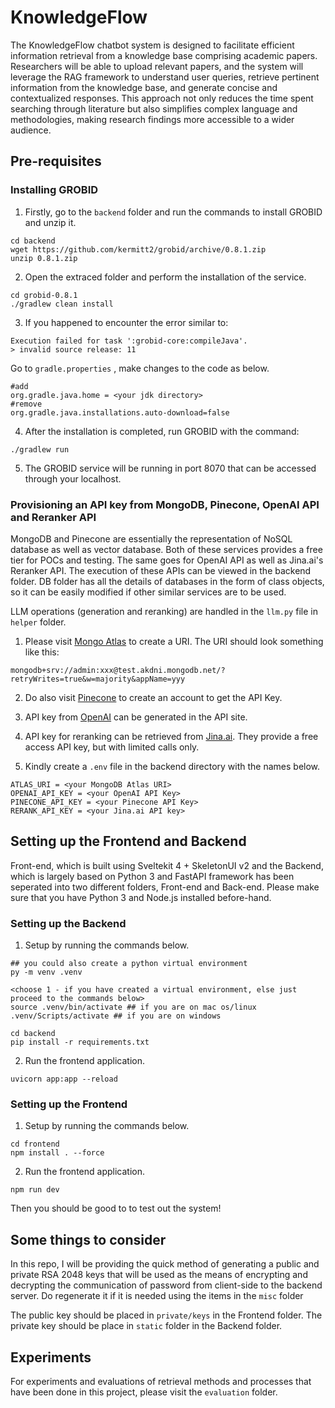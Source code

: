 # KnowledgeFlow

The KnowledgeFlow chatbot system is designed to facilitate efficient information retrieval from a
knowledge base comprising academic papers. Researchers will be able to upload relevant papers, and
the system will leverage the RAG framework to understand user queries, retrieve pertinent information
from the knowledge base, and generate concise and contextualized responses. This approach not only
reduces the time spent searching through literature but also simplifies complex language and
methodologies, making research findings more accessible to a wider audience.

## Pre-requisites
### Installing GROBID

1. Firstly, go to the `backend` folder and run the commands to install GROBID and unzip it.
```
cd backend
wget https://github.com/kermitt2/grobid/archive/0.8.1.zip
unzip 0.8.1.zip
```
2. Open the extraced folder and perform the installation of the service.
```
cd grobid-0.8.1
./gradlew clean install
```

3. If you happened to encounter the error similar to:
```
Execution failed for task ':grobid-core:compileJava'.
> invalid source release: 11
```
Go to `gradle.properties` , make changes to the code as below.
```
#add
org.gradle.java.home = <your jdk directory>
#remove
org.gradle.java.installations.auto-download=false
```
4. After the installation is completed, run GROBID with the command:
```
./gradlew run
```
5. The GROBID service will be running in port 8070 that can be accessed through your localhost.

### Provisioning an API key from MongoDB, Pinecone, OpenAI API and Reranker API
MongoDB and Pinecone are essentially the representation of NoSQL database as well as vector database. Both of these services provides a free tier for POCs and testing. The same goes for OpenAI API as well as Jina.ai's Reranker API. The execution of these APIs can be viewed in the backend folder. DB folder has all the details of databases in the form of class objects, so it can be easily modified if other similar services are to be used.

LLM operations (generation and reranking) are handled in the ```llm.py``` file in ```helper``` folder.

1. Please visit [Mongo Atlas](mongodb+srv://admin:AdminKnowledgeflow123@test.akdni.mongodb.net/?retryWrites=true&w=majority&appName=test) to create a URI. The URI should look something like this:
```
mongodb+srv://admin:xxx@test.akdni.mongodb.net/?retryWrites=true&w=majority&appName=yyy
```

2. Do also visit [Pinecone](https://www.pinecone.io) to create an account to get the API Key.

3. API key from [OpenAI](https://platform.openai.com) can be generated in the API site.

4. API key for reranking can be retrieved from [Jina.ai](https://jina.ai). They provide a free access API key, but with limited calls only.

5. Kindly create a ```.env``` file in the backend directory with the names below.
```
ATLAS_URI = <your MongoDB Atlas URI>
OPENAI_API_KEY = <your OpenAI API Key>
PINECONE_API_KEY = <your Pinecone API Key>
RERANK_API_KEY = <your Jina.ai API key>
```

## Setting up the Frontend and Backend
Front-end, which is built using Sveltekit 4 + SkeletonUI v2 and the Backend, which is largely based on Python 3 and FastAPI framework has been seperated into two different folders, Front-end and Back-end. Please make sure that you have Python 3 and Node.js installed before-hand.

### Setting up the Backend
1. Setup by running the commands below.
```
## you could also create a python virtual environment
py -m venv .venv

<choose 1 - if you have created a virtual environment, else just proceed to the commands below>
source .venv/bin/activate ## if you are on mac os/linux
.venv/Scripts/activate ## if you are on windows

cd backend
pip install -r requirements.txt
```
2. Run the frontend application.
```
uvicorn app:app --reload
```

### Setting up the Frontend
1. Setup by running the commands below.
```
cd frontend
npm install . --force
```
2. Run the frontend application.
```
npm run dev
```
Then you should be good to to test out the system!

## Some things to consider
In this repo, I will be providing the quick method of generating a public and private RSA 2048 keys that will be used as the means of encrypting and decrypting the communication of password from client-side to the backend server. Do regenerate it if it is needed using the items in the ```misc``` folder

The public key should be placed in ```private/keys``` in the Frontend folder.
The private key should be place in   ```static``` folder in the Backend folder.

## Experiments
For experiments and evaluations of retrieval methods and processes that have been done in this project, please visit the ```evaluation``` folder.

